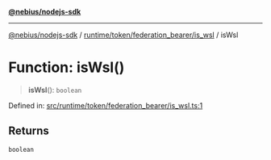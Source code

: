 [**@nebius/nodejs-sdk**](../../../../../README.md)

---

[@nebius/nodejs-sdk](../../../../../README.md) / [runtime/token/federation_bearer/is_wsl](../README.md) / isWsl

# Function: isWsl()

> **isWsl**(): `boolean`

Defined in: [src/runtime/token/federation_bearer/is_wsl.ts:1](https://github.com/nebius/nodejs-sdk/blob/2ec552fb564ad8fdbf78c4eb6e73ce9101501e8a/src/runtime/token/federation_bearer/is_wsl.ts#L1)

## Returns

`boolean`
